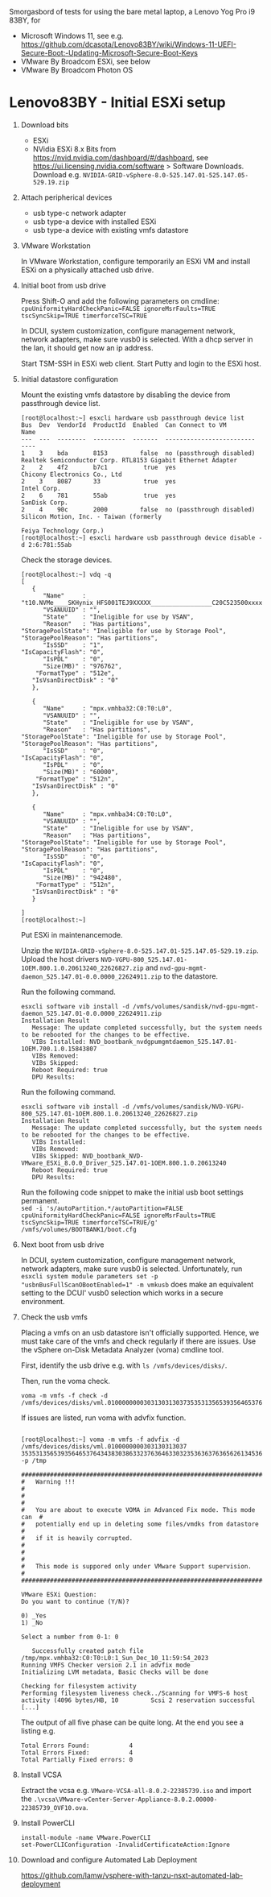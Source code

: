 Smorgasbord of tests for using the bare metal laptop, a Lenovo Yog Pro i9 83BY, for
- Microsoft Windows 11, see e.g. https://github.com/dcasota/Lenovo83BY/wiki/Windows-11-UEFI-Secure-Boot:-Updating-Microsoft-Secure-Boot-Keys
- VMware By Broadcom ESXi, see below
- VMware By Broadcom Photon OS

# Lenovo83BY - Initial ESXi setup

1. Download bits

   - ESXi
   - NVidia ESXi 8.x Bits from https://nvid.nvidia.com/dashboard/#/dashboard, see https://ui.licensing.nvidia.com/software > Software Downloads. Download e.g. `NVIDIA-GRID-vSphere-8.0-525.147.01-525.147.05-529.19.zip`


2. Attach peripherical devices 

   - usb type-c network adapter
   - usb type-a device with installed ESXi
   - usb type-a device with existing vmfs datastore
   
3. VMware Workstation

   In VMware Workstation, configure temporarily an ESXi VM and install ESXi on a physically attached usb drive.

4. Initial boot from usb drive

   Press Shift-O and add the following parameters on cmdline:  
   `cpuUniformityHardCheckPanic=FALSE ignoreMsrFaults=TRUE tscSyncSkip=TRUE timerforceTSC=TRUE` 
   
   In DCUI, system customization, configure management network, network adapters, make sure vusb0 is selected.
   With a dhcp server in the lan, it should get now an ip address.
   
   Start TSM-SSH in ESXi web client. Start Putty and login to the ESXi host.

5. Initial datastore configuration

   Mount the existing vmfs datastore by disabling the device from passthrough device list.
      
   ```
   [root@localhost:~] esxcli hardware usb passthrough device list
   Bus  Dev  VendorId  ProductId  Enabled  Can Connect to VM          Name
   ---  ---  --------  ---------  -------  -------------------------  ----
   1    3    bda       8153         false  no (passthrough disabled)  Realtek Semiconductor Corp. RTL8153 Gigabit Ethernet Adapter
   2    2    4f2       b7c1          true  yes                        Chicony Electronics Co., Ltd
   2    3    8087      33            true  yes                        Intel Corp.
   2    6    781       55ab          true  yes                        SanDisk Corp.
   2    4    90c       2000         false  no (passthrough disabled)  Silicon Motion, Inc. - Taiwan (formerly
                                                                      Feiya Technology Corp.)
   [root@localhost:~] esxcli hardware usb passthrough device disable -d 2:6:781:55ab
   ```

   Check the storage devices.

   ```
   [root@localhost:~] vdq -q
   [
      {
         "Name"     : "t10.NVMe____SKHynix_HFS001TEJ9XXXXX_________________C20C523500xxxxx",
         "VSANUUID" : "",
         "State"    : "Ineligible for use by VSAN",
         "Reason"   : "Has partitions",
   "StoragePoolState": "Ineligible for use by Storage Pool",
   "StoragePoolReason": "Has partitions",
         "IsSSD"    : "1",
   "IsCapacityFlash": "0",
         "IsPDL"    : "0",
         "Size(MB)" : "976762",
       "FormatType" : "512e",
      "IsVsanDirectDisk" : "0"
      },
   
      {
         "Name"     : "mpx.vmhba32:C0:T0:L0",
         "VSANUUID" : "",
         "State"    : "Ineligible for use by VSAN",
         "Reason"   : "Has partitions",
   "StoragePoolState": "Ineligible for use by Storage Pool",
   "StoragePoolReason": "Has partitions",
         "IsSSD"    : "0",
   "IsCapacityFlash": "0",
         "IsPDL"    : "0",
         "Size(MB)" : "60000",
       "FormatType" : "512n",
      "IsVsanDirectDisk" : "0"
      },
   
      {
         "Name"     : "mpx.vmhba34:C0:T0:L0",
         "VSANUUID" : "",
         "State"    : "Ineligible for use by VSAN",
         "Reason"   : "Has partitions",
   "StoragePoolState": "Ineligible for use by Storage Pool",
   "StoragePoolReason": "Has partitions",
         "IsSSD"    : "0",
   "IsCapacityFlash": "0",
         "IsPDL"    : "0",
         "Size(MB)" : "942480",
       "FormatType" : "512n",
      "IsVsanDirectDisk" : "0"
      }
   
   ]
   [root@localhost:~] 
   ```

   Put ESXi in maintenancemode.
   
   Unzip the `NVIDIA-GRID-vSphere-8.0-525.147.01-525.147.05-529.19.zip`.  
   Upload the host drivers `NVD-VGPU-800_525.147.01-1OEM.800.1.0.20613240_22626827.zip` and `nvd-gpu-mgmt-daemon_525.147.01-0.0.0000_22624911.zip` to the datastore.
   
   
   Run the following command.

   ```
   esxcli software vib install -d /vmfs/volumes/sandisk/nvd-gpu-mgmt-daemon_525.147.01-0.0.0000_22624911.zip
   Installation Result
      Message: The update completed successfully, but the system needs to be rebooted for the changes to be effective.
      VIBs Installed: NVD_bootbank_nvdgpumgmtdaemon_525.147.01-1OEM.700.1.0.15843807
      VIBs Removed:
      VIBs Skipped:
      Reboot Required: true
      DPU Results:
   ```

   Run the following command.

   ```
   esxcli software vib install -d /vmfs/volumes/sandisk/NVD-VGPU-800_525.147.01-1OEM.800.1.0.20613240_22626827.zip
   Installation Result
      Message: The update completed successfully, but the system needs to be rebooted for the changes to be effective.
      VIBs Installed:
      VIBs Removed:
      VIBs Skipped: NVD_bootbank_NVD-VMware_ESXi_8.0.0_Driver_525.147.01-1OEM.800.1.0.20613240
      Reboot Required: true
      DPU Results:
   ```

   Run the following code snippet to make the initial usb boot settings permanent.  
   `sed -i 's/autoPartition.*/autoPartition=FALSE cpuUniformityHardCheckPanic=FALSE ignoreMsrFaults=TRUE tscSyncSkip=TRUE timerforceTSC=TRUE/g' /vmfs/volumes/BOOTBANK1/boot.cfg`

6. Next boot from usb drive

   In DCUI, system customization, configure management network, network adapters, make sure vusb0 is selected.
   Unfortunately, run `esxcli system module parameters set -p "usbnBusFullScanOBootEnabled=1" -m vmkusb` does make an equivalent setting to the DCUI' vusb0 selection which works in a secure environment.

7. Check the usb vmfs
   
   Placing a vmfs on an usb datastore isn't officially supported. Hence, we must take care of the vmfs and check regularly if there are issues. Use the vSphere on-Disk Metadata Analyzer (voma) cmdline tool.

   First, identify  the usb drive e.g. with `ls /vmfs/devices/disks/`.
   
   Then, run the voma check.
   ```
   voma -m vmfs -f check -d /vmfs/devices/disks/vml.0100000000303130313037353531356539356465376434383038633237636463303235363637636562613453616exxxxx:1
   ```

   If issues are listed, run voma with advfix function.
   ```
   
   [root@localhost:~] voma -m vmfs -f advfix -d /vmfs/devices/disks/vml.0100000000303130313037
   353531356539356465376434383038633237636463303235363637636562613453616e4xxxxx:1 -p /tmp
   
   ########################################################################
   #   Warning !!!                                                        #
   #                                                                      #
   #   You are about to execute VOMA in Advanced Fix mode. This mode can  #
   #   potentially end up in deleting some files/vmdks from datastore     #
   #   if it is heavily corrupted.                                        #
   #                                                                      #
   #   This mode is suppored only under VMware Support supervision.       #
   ########################################################################
   
   VMware ESXi Question:
   Do you want to continue (Y/N)?
   
   0) _Yes
   1) _No
   
   Select a number from 0-1: 0
   
      Successfully created patch file /tmp/mpx.vmhba32:C0:T0:L0:1_Sun_Dec_10_11:59:54_2023
   Running VMFS Checker version 2.1 in advfix mode
   Initializing LVM metadata, Basic Checks will be done
   
   Checking for filesystem activity
   Performing filesystem liveness check../Scanning for VMFS-6 host activity (4096 bytes/HB, 10         Scsi 2 reservation successful
   [...]
   ```
   
   The output of all five phase can be quite long. At the end you see a listing e.g.
   ```
   Total Errors Found:           4
   Total Errors Fixed:           4
   Total Partially Fixed errors: 0
   ```
   
9. Install VCSA

   Extract the vcsa e.g. `VMware-VCSA-all-8.0.2-22385739.iso` and import the `.\vcsa\VMware-vCenter-Server-Appliance-8.0.2.00000-22385739_OVF10.ova`.

10. Install PowerCLI
    ```
    install-module -name VMware.PowerCLI
    set-PowerCLIConfiguration -InvalidCertificateAction:Ignore
    ```

11. Download and configure Automated Lab Deployment

    https://github.com/lamw/vsphere-with-tanzu-nsxt-automated-lab-deployment


